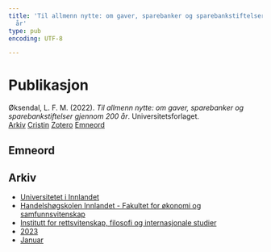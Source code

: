 ```yaml
---
title: 'Til allmenn nytte: om gaver, sparebanker og sparebankstiftelser gjennom 200
  år'
type: pub
encoding: UTF-8

---
```

<h1>Publikasjon</h1>
<article id="csl-bib-container-UI4CH3XJ" class="csl-bib-container">
  <div class="csl-bib-body"> <div class="csl-entry">Øksendal, L. F. M. (2022). <i>Til allmenn nytte: om gaver, sparebanker og sparebankstiftelser gjennom 200 år</i>. Universitetsforlaget.</div> </div>
  <div class="csl-bib-buttons">
    <a href="#taxonomy-article-UI4CH3XJ" alt="archive" class="csl-bib-button">Arkiv</a>
    <a href="https://app.cristin.no/results/show.jsf?id=2106177" alt="Cristin" class="csl-bib-button">Cristin</a>
    <a href="http://zotero.org/groups/5881554/items/UI4CH3XJ" alt="Zotero" class="csl-bib-button">Zotero</a>
    <a href="#keywords-article-UI4CH3XJ" alt="keywords" class="csl-bib-button">Emneord</a>
  </div>
  <div id="csl-bib-meta-container-UI4CH3XJ"></div>
</article>
<div id="csl-bib-meta-UI4CH3XJ" class="csl-bib-meta">
  <article id="keywords-article-UI4CH3XJ" class="keywords-article">
    <h1>Emneord</h1>
    
  </article>
  <article id="taxonomy-article-UI4CH3XJ" class="taxonomy-article">
    <h1>Arkiv</h1>
    <ul>
      <li>
        <a href="/nn/archive/?key=3DCRN523">Universitetet i Innlandet</a>
      </li>
      <li>
        <a href="/nn/archive/?key=DU8Q9LN9">Handelshøgskolen Innlandet - Fakultet for økonomi og samfunnsvitenskap</a>
      </li>
      <li>
        <a href="/nn/archive/?key=ITYAG68H">Institutt for rettsvitenskap, filosofi og internasjonale studier</a>
      </li>
      <li>
        <a href="/nn/archive/?key=8Y35X54R">2023</a>
      </li>
      <li>
        <a href="/nn/archive/?key=UHAYA7EU">Januar</a>
      </li>
    </ul>
  </article>
</div>
